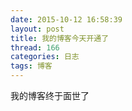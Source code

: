 ```yaml
---
date: 2015-10-12 16:58:39
layout: post
title: 我的博客今天开通了
thread: 166
categories: 日志
tags: 博客
---
```

我的博客终于面世了